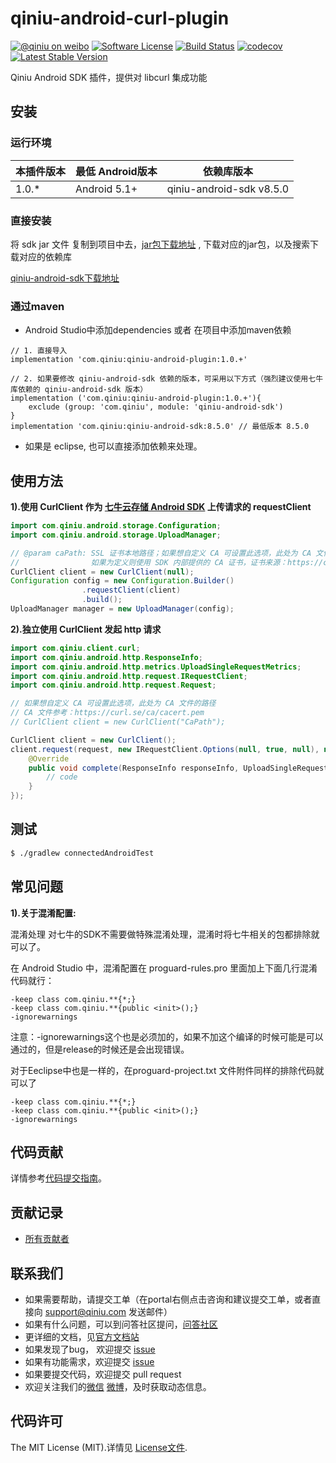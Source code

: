 # qiniu-android-curl-plugin

[![@qiniu on weibo](http://img.shields.io/badge/weibo-%40qiniutek-blue.svg)](http://weibo.com/qiniutek)
[![Software License](https://img.shields.io/badge/license-MIT-brightgreen.svg)](LICENSE.md)
[![Build Status](https://github.com/qiniu/android-sdk/workflows/Run%20Test%20Cases/badge.svg)](https://github.com/qiniu/android-sdk/actions)
[![codecov](https://codecov.io/gh/qiniu/android-sdk/branch/master/graph/badge.svg)](https://codecov.io/gh/qiniu/android-sdk)
[![Latest Stable Version](http://img.shields.io/maven-central/v/com.qiniu/qiniu-android-sdk.svg)](https://search.maven.org/search?q=a:qiniu-android-sdk)

Qiniu Android SDK 插件，提供对 libcurl 集成功能


## 安装

### 运行环境

| 本插件版本 | 最低 Android版本   |       依赖库版本           |
|------------ |-----------------|------------------------|
|  1.0.*        |  Android 5.1+     | qiniu-android-sdk v8.5.0|


### 直接安装
将 sdk jar 文件 复制到项目中去，[jar包下载地址](http://search.maven.org/#search%7Cga%7C1%7Ccom%2Fqiniu%2Fqiniu-android-curl-plugin) , 下载对应的jar包，以及搜索下载对应的依赖库

[qiniu-android-sdk下载地址](http://search.maven.org/#search%7Cga%7C1%7Ccom%2Fqiniu%2Fqiniu-android-sdk)

### 通过maven
* Android Studio中添加dependencies 或者 在项目中添加maven依赖
```
// 1. 直接导入
implementation 'com.qiniu:qiniu-android-plugin:1.0.+'

// 2. 如果要修改 qiniu-android-sdk 依赖的版本，可采用以下方式（强烈建议使用七牛库依赖的 qiniu-android-sdk 版本）
implementation ('com.qiniu:qiniu-android-plugin:1.0.+'){
    exclude (group: 'com.qiniu', module: 'qiniu-android-sdk')
}
implementation 'com.qiniu:qiniu-android-sdk:8.5.0' // 最低版本 8.5.0
```
* 如果是 eclipse, 也可以直接添加依赖来处理。

## 使用方法

**1).使用 CurlClient 作为 [七牛云存储 Android SDK](https://github.com/qiniu/android-sdk) 上传请求的 requestClient**
```java
import com.qiniu.android.storage.Configuration;
import com.qiniu.android.storage.UploadManager;

// @param caPath: SSL 证书本地路径；如果想自定义 CA 可设置此选项，此处为 CA 文件的本地路径。
// 				  如果为定义则使用 SDK 内部提供的 CA 证书，证书来源：https://curl.se/ca/cacert.pem
CurlClient client = new CurlClient(null);
Configuration config = new Configuration.Builder()
                .requestClient(client)
                .build();
UploadManager manager = new UploadManager(config);
```

**2).独立使用 CurlClient 发起 http 请求**
```java
import com.qiniu.client.curl;
import com.qiniu.android.http.ResponseInfo;
import com.qiniu.android.http.metrics.UploadSingleRequestMetrics;
import com.qiniu.android.http.request.IRequestClient;
import com.qiniu.android.http.request.Request;

// 如果想自定义 CA 可设置此选项，此处为 CA 文件的路径
// CA 文件参考：https://curl.se/ca/cacert.pem
// CurlClient client = new CurlClient("CaPath");

CurlClient client = new CurlClient();
client.request(request, new IRequestClient.Options(null, true, null), null, new IRequestClient.RequestClientCompleteHandler() {
    @Override
    public void complete(ResponseInfo responseInfo, UploadSingleRequestMetrics metrics, JSONObject response) {
        // code
    }
});
```

## 测试

``` bash
$ ./gradlew connectedAndroidTest
```

## 常见问题
**1).关于混淆配置:**

混淆处理 对七牛的SDK不需要做特殊混淆处理，混淆时将七牛相关的包都排除就可以了。

在 Android Studio 中，混淆配置在 proguard-rules.pro 里面加上下面几行混淆代码就行：
```
-keep class com.qiniu.**{*;}
-keep class com.qiniu.**{public <init>();}
-ignorewarnings
```
注意：-ignorewarnings这个也是必须加的，如果不加这个编译的时候可能是可以通过的，但是release的时候还是会出现错误。

对于Eeclipse中也是一样的，在proguard-project.txt 文件附件同样的排除代码就可以了
```
-keep class com.qiniu.**{*;}
-keep class com.qiniu.**{public <init>();}
-ignorewarnings
```


## 代码贡献

详情参考[代码提交指南](https://github.com/qiniu/com.qiniu:qiniu-android-plugin/blob/master/CONTRIBUTING.md)。

## 贡献记录

- [所有贡献者](https://github.com/qiniu/android-sdk/contributors)

## 联系我们

- 如果需要帮助，请提交工单（在portal右侧点击咨询和建议提交工单，或者直接向 support@qiniu.com 发送邮件）
- 如果有什么问题，可以到问答社区提问，[问答社区](http://qiniu.segmentfault.com/)
- 更详细的文档，见[官方文档站](http://developer.qiniu.com/)
- 如果发现了bug， 欢迎提交 [issue](https://github.com/qiniu/com.qiniu:qiniu-android-plugin/issues)
- 如果有功能需求，欢迎提交 [issue](https://github.com/qiniu/com.qiniu:qiniu-android-plugin/issues)
- 如果要提交代码，欢迎提交 pull request
- 欢迎关注我们的[微信](http://www.qiniu.com/#weixin) [微博](http://weibo.com/qiniutek)，及时获取动态信息。


## 代码许可

The MIT License (MIT).详情见 [License文件](https://github.com/qiniu/com.qiniu:qiniu-android-plugin/blob/master/LICENSE).
